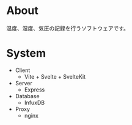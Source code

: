 # About
温度、湿度、気圧の記録を行うソフトウェアです。

# System
- Client
    - Vite + Svelte + SvelteKit
- Server
    - Express
- Database
    - InfuxDB
- Proxy
    - nginx